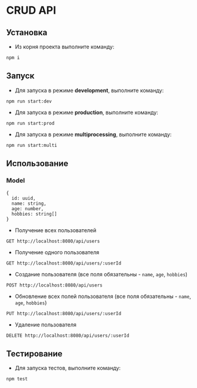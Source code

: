 # CRUD API

## Установка
- Из корня проекта выполните команду:
```console
npm i
```

## Запуск
- Для запуска в режиме **development**, выполните команду:
```console
npm run start:dev
```
- Для запуска в режиме **production**, выполните команду:
```console
npm run start:prod
```
- Для запуска в режиме **multiprocessing**, выполните команду:
```console
npm run start:multi
```

## Использование
### Model
```console
{
  id: uuid,
  name: string,
  age: number,
  hobbies: string[]
}
```
- Получение всех пользователей
```console
GET http://localhost:8080/api/users
```
- Получение одного пользователя
```console
GET http://localhost:8080/api/users/:userId
```
- Создание пользователя (все поля обязательны - `name`, `age`, `hobbies`)
```console
POST http://localhost:8080/api/users
```
- Обновление всех полей пользователя (все поля обязательны - `name`, `age`, `hobbies`)
```console
PUT http://localhost:8080/api/users/:userId
```
- Удаление пользователя
```console
DELETE http://localhost:8080/api/users/:userId
```

## Тестирование
- Для запуска тестов, выполните команду:
```console
npm test
```